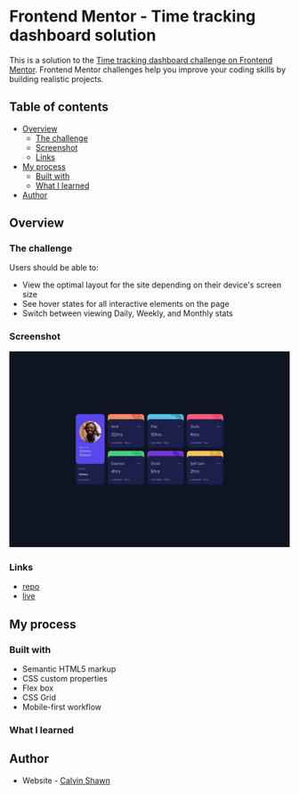 # Frontend Mentor - Time tracking dashboard solution

This is a solution to the [Time tracking dashboard challenge on Frontend Mentor](https://www.frontendmentor.io/challenges/time-tracking-dashboard-UIQ7167Jw). Frontend Mentor challenges help you improve your coding skills by building realistic projects. 

## Table of contents

- [Overview](#overview)
  - [The challenge](#the-challenge)
  - [Screenshot](#screenshot)
  - [Links](#links)
- [My process](#my-process)
  - [Built with](#built-with)
  - [What I learned](#what-i-learned)
- [Author](#author)


## Overview

### The challenge

Users should be able to:

- View the optimal layout for the site depending on their device's screen size
- See hover states for all interactive elements on the page
- Switch between viewing Daily, Weekly, and Monthly stats

### Screenshot

![](./images/Screen%20Shot%202023-05-08%20at%2016.03.14.png)

### Links

- [repo](https://github.com/MuneneCalvin/Time-tracking-dashboard)
- [live](https://munenecalvin.github.io/Time-tracking-dashboard/)

## My process

### Built with

- Semantic HTML5 markup
- CSS custom properties
- Flex box
- CSS Grid
- Mobile-first workflow

### What I learned


## Author

- Website - [Calvin Shawn](https://calshawn.netlify.app/)
